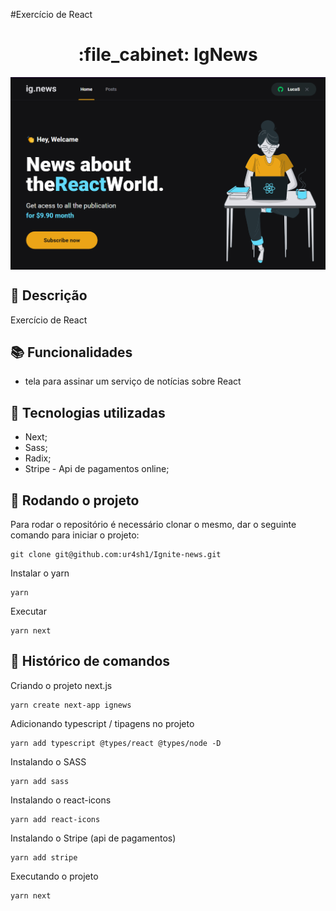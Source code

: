 #Exercício de React
<h1 align="center">:file_cabinet: IgNews</h1>

<img align="center" title="IgNews" src="https://github.com/ur4sh1/Ignite-news/blob/main/public/2022-10-27.png" />

## :memo: Descrição
Exercício de React

## :books: Funcionalidades
* tela para assinar um serviço de notícias sobre React

## :wrench: Tecnologias utilizadas
* Next;
* Sass;
* Radix;
* Stripe - Api de pagamentos online;

## :rocket: Rodando o projeto
Para rodar o repositório é necessário clonar o mesmo, dar o seguinte comando para iniciar o projeto:
```
git clone git@github.com:ur4sh1/Ignite-news.git
```
Instalar o yarn
```
yarn
```
Executar
```
yarn next
```

## :wrench: Histórico de comandos

Criando o projeto next.js
```
yarn create next-app ignews
```
Adicionando typescript / tipagens no projeto
```
yarn add typescript @types/react @types/node -D
```
Instalando o SASS
```
yarn add sass
```
Instalando o react-icons
```
yarn add react-icons
```
Instalando o Stripe (api de pagamentos)
```
yarn add stripe
```
Executando o projeto
```
yarn next
```